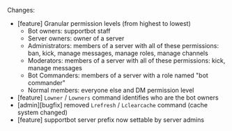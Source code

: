 Changes:
- [feature] Granular permission levels (from highest to lowest)
    - Bot owners: supportbot staff
    - Server owners: owner of a server
    - Administrators: members of a server with all of these permissions: ban, kick, manage messages, manage roles, manage channels
    - Moderators: members of a server with all of these permissions: kick, manage messages
    - Bot Commanders: members of a server with a role named "bot commander"
    - Normal members: everyone else and DM permission level
- [feature] `Lowner` / `Lowners` command identifies who are the bot owners
- [admin][bugfix] removed `Lrefresh` / `Lclearcache` command (cache system changed)
- [feature] supportbot server prefix now settable by server admins